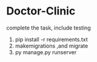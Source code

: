 # Doctor-Clinic


complete the task, include testing

1. pip install -r requirements.txt
2. makemigrations ,and migrate
3. py manage.py runserver
